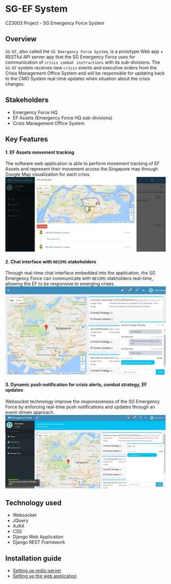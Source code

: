 # SG-EF System
CZ3003 Project - SG Emergency Force System

## Overview
`SG-EF`, also called the `SG Emergency Force System`, is a prototype Web app + RESTful API server app that the SG Emergency Force uses for communication of `crisis combat instructions` with its sub-divisions. The `SG-EF` system receives new `crisis` events and executive orders from the Crisis Management Office System and will be responsible for updating back to the CMO System real-time updates when situation about the crisis changes.

## Stakeholders
- Emergency Force HQ
- EF Assets (Emergency Force HQ sub-divisions)
- Crisis Management Office System

## Key Features

#### 1. EF Assets movement tracking
The software web application is able to perform movement tracking of EF Assets and represent their movement across the Singapore map through Google Map visualization for each crisis.
![alt text](_sample_image/efassets-movement-tracking.JPG)

#### 2. Chat interface with `NESIMS` stakeholders
Through real-time chat interface embedded into the application, the SG Emergency Force can communicate with `NESIMS` stakholders real-time, allowing the EF to be responsive to emerging crises.
![alt text](_sample_image/chat-interface.JPG)

#### 3. Dynamic push notification for crisis alerts, combat strategy, EF updates
Websocket technology improve the responsiveness of the SG Emergency Force by enforcing real-time push notifications and updates through an event-driven approach.
![alt text](_sample_image/push-notification-message.JPG)

## Technology used
- Websocket
- JQuery
- AJAX
- CSS
- Django Web Application
- Django REST Framework

## Installation guide
- [Setting up redis-server](IMPL-CHANNELS.md)
- [Setting up the web application](INSTALL.md)
